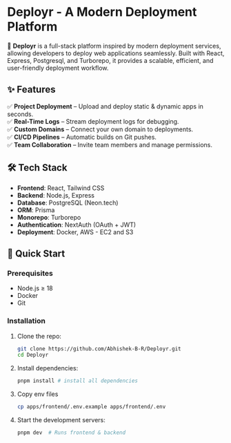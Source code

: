 # Deployr - A Modern Deployment Platform  

🚀 **Deployr** is a full-stack platform inspired by modern deployment services, allowing developers to deploy web applications seamlessly. Built with React, Express, Postgresql, and Turborepo, it provides a scalable, efficient, and user-friendly deployment workflow.  

## ✨ Features  
✅ **Project Deployment** – Upload and deploy static & dynamic apps in seconds.  
✅ **Real-Time Logs** – Stream deployment logs for debugging.  
✅ **Custom Domains** – Connect your own domain to deployments.  
✅ **CI/CD Pipelines** – Automatic builds on Git pushes.  
✅ **Team Collaboration** – Invite team members and manage permissions.  

## 🛠 Tech Stack  
- **Frontend**: React, Tailwind CSS  
- **Backend**: Node.js, Express  
- **Database**: PostgreSQL (Neon.tech)  
- **ORM**: Prisma  
- **Monorepo**: Turborepo  
- **Authentication**: NextAuth (OAuth + JWT)  
- **Deployment**: Docker, AWS - EC2 and S3

## 🚀 Quick Start  

### Prerequisites  
- Node.js ≥ 18  
- Docker
- Git  

### Installation  
1. Clone the repo:  
   ```sh
   git clone https://github.com/Abhishek-B-R/Deployr.git
   cd Deployr

2. Install dependencies:
    ```sh
    pnpm install # install all dependencies

3. Copy env files
    ```sh
    cp apps/frontend/.env.example apps/frontend/.env

3. Start the development servers:
    ```sh
    pnpm dev  # Runs frontend & backend
